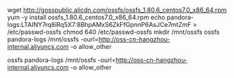 
wget http://gosspublic.alicdn.com/ossfs/ossfs_1.80.6_centos7.0_x86_64.rpm
yum -y install ossfs_1.80.6_centos7.0_x86_64.rpm
echo pandora-logs:LTAINY7rq8iRq5X7:8BhpAMxS6ZkFfGpnnP6AsJCe7mtZmF > /etc/passwd-ossfs
chmod 640 /etc/passwd-ossfs
mkdir /mnt/ossfs
ossfs pandora-logs /mnt/ossfs -ourl=http://oss-cn-hangzhou-internal.aliyuncs.com -o allow_other
  



ossfs pandora-logs /mnt/ossfs -ourl=http://oss-cn-hangzhou-internal.aliyuncs.com -o allow_other